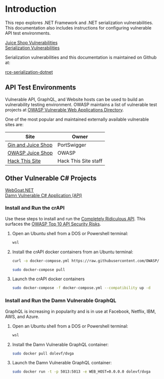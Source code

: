 # Introduction

This repo explores .NET Framework and .NET serialization vulnerabilities. This documentation also includes instructions for configuring vulnerable API test environments.

[Juice Shop Vulnerabilities](JuiceShop/JuiceShop.md)  
[Serialization Vulnerabilities](serialization/serialization.md)

Serialization vulnerabilities and this documentation is maintained on Github at:

[rce-serialization-dotnet](https://github.com/johniwasz/rce-serialization-dotnet)

## API Test Environments

Vulnerable API, GraphQL, and Website hosts can be used to build an vulnerability testing environment. OWASP maintains a list of vulnerable test projects at [OWASP Vulnerable Web Applications Directory](https://owasp.org/www-project-vulnerable-web-applications-directory/).

One of the most popular and maintained externally available vulnerable sites are:

| Site | Owner |
| --- | --- |
| [Gin and Juice Shop](https://ginandjuice.shop/)  | PortSwigger  |
| [OWASP Juice Shop](https://juice-shop.herokuapp.com/#/)  | OWASP |
| [Hack This Site](https://www.hackthissite.org/)| Hack This Site staff |

## Other Vulnerable C# Projects

[WebGoat.NET](https://github.com/jerryhoff/WebGoat.NET)  
[Damn Vulnerable C# Application (API)](https://github.com/appsecco/dvcsharp-api)

### Install and Run the crAPI

Use these steps to install and run the [Completely Ridiculous API](https://github.com/OWASP/crAPI). This surfaces the [OWASP Top 10 API Security Risks](https://owasp.org/API-Security/editions/2023/en/0x11-t10/).  

1. Open an Ubuntu shell from a DOS or Powershell terminal:

    ``` bat
    wsl
    ```

1. Install the crAPI docker containers from an Ubuntu terminal:

    ``` bash
    curl -o docker-compose.yml https://raw.githubusercontent.com/OWASP/crAPI/main/deploy/docker/docker-compose.yml

    sudo docker-compose pull
    ```

1. Launch the crAPI docker containers

    ``` bash
    sudo docker-compose -f docker-compose.yml --compatibility up -d
    ```

### Install and Run the Damn Vulnerable GraphQL

GraphQL is increasing in popularity and is in use at Facebook, Netflix, IBM, AWS, and Azure.

1. Open an Ubuntu shell from a DOS or Powershell terminal:

    ``` bat
    wsl
    ```

1. Install the Damn Vulnerable GraphQL container:

    ``` bash
    sudo docker pull dolevf/dvga
    ```

1. Launch the Damn Vulnerable GraphQL container:

    ``` bash
    sudo docker run -t -p 5013:5013 -e WEB_HOST=0.0.0.0 dolevf/dvga
    ```
